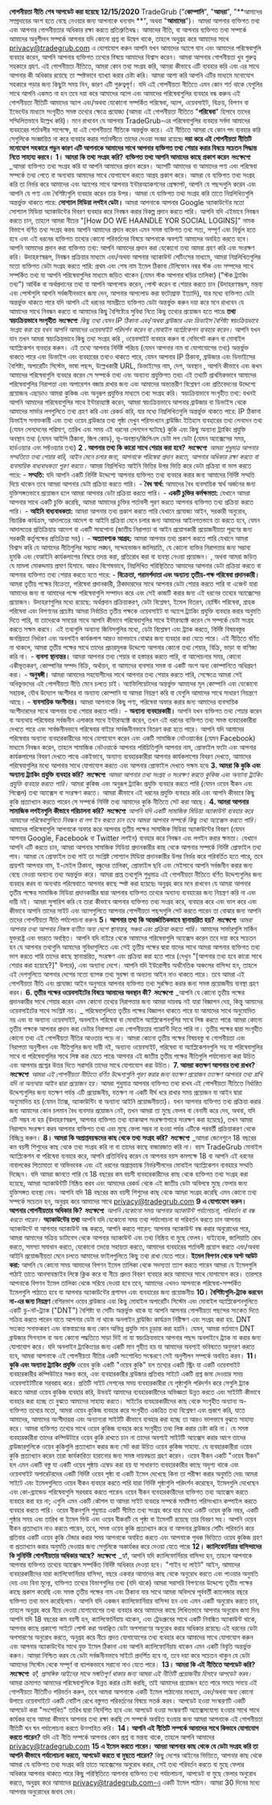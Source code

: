   **গোপনীয়তা নীতি** **শেষ আপডেট করা হয়েছে 12/15/2020** TradeGrub ("**কোম্পানি**", "**আমরা**", "**আমাদের সম্প্রদায়ের অংশ হতে বেছে নেওয়ার জন্য আপনাকে ধন্যবাদ **", অথবা "**আমাদের**")। আমরা আপনার ব্যক্তিগত তথ্য এবং আপনার গোপনীয়তার অধিকার রক্ষা করতে প্রতিশ্রুতিবদ্ধ। আমাদের নীতি, বা আপনার ব্যক্তিগত তথ্য সম্পর্কে আমাদের অনুশীলন সম্পর্কে আপনার যদি কোনো প্রশ্ন বা উদ্বেগ থাকে, তাহলে অনুগ্রহ করে আমাদের সাথে privacy@tradegrub.com এ যোগাযোগ করুন আপনি যখন আমাদের অ্যাপে যান এবং আমাদের পরিষেবাগুলি ব্যবহার করেন, আপনি আপনার ব্যক্তিগত তথ্যের বিষয়ে আমাদের বিশ্বাস করেন। আমরা আপনার গোপনীয়তা খুব গুরুত্ব সহকারে গ্রহণ. এই গোপনীয়তা নীতিতে, আমরা কোন তথ্য সংগ্রহ করি, আমরা কীভাবে এটি ব্যবহার করি এবং এর সাথে আপনার কী অধিকার রয়েছে তা স্পষ্টভাবে ব্যাখ্যা করার চেষ্টা করি। আমরা আশা করি আপনি এটির মাধ্যমে মনোযোগ সহকারে পড়ার জন্য কিছুটা সময় নিন, কারণ এটি গুরুত্বপূর্ণ। যদি এই গোপনীয়তা নীতিতে এমন কোন শর্ত থাকে যেগুলির সাথে আপনি একমত না হন তবে দয়া করে আমাদের অ্যাপ এবং আমাদের পরিষেবাগুলির ব্যবহার বন্ধ করুন৷ এই গোপনীয়তা নীতিটি আমাদের অ্যাপ এবং/অথবা যেকোনো সম্পর্কিত পরিষেবা, অ্যাপ, ওয়েবসাইট, বিক্রয়, বিপণন বা ইভেন্টের মাধ্যমে সংগৃহীত সমস্ত তথ্যের ক্ষেত্রে প্রযোজ্য (আমরা এই গোপনীয়তা নীতিতে "**পরিষেবা**" হিসাবে তাদের সম্মিলিতভাবে উল্লেখ করি)। মনে রাখবেন যে আপনার TradeGrub-এর পরিষেবাগুলির ব্যবহার সর্বদা আমাদের ব্যবহারের শর্তাবলীর সাপেক্ষে, যা এই গোপনীয়তা নীতিকে অন্তর্ভুক্ত করে। এই নীতিতে আমরা যে কোন পদ ব্যবহার করি সেগুলিকে সংজ্ঞায়িত না করে ব্যবহার করার শর্তাবলীতে তাদের দেওয়া সংজ্ঞা রয়েছে৷ **দয়া করে এই গোপনীয়তা নীতিটি মনোযোগ সহকারে পড়ুন কারণ এটি আপনাকে আমাদের সাথে আপনার ব্যক্তিগত তথ্য শেয়ার করার বিষয়ে সচেতন সিদ্ধান্ত নিতে সাহায্য করবে।** **1। আমরা কি তথ্য সংগ্রহ করি?** **ব্যক্তিগত তথ্য আপনি আমাদের কাছে প্রকাশ করেন** **_সংক্ষেপে:_** _আমরা ব্যক্তিগত তথ্য সংগ্রহ করি যা আপনি আমাদের প্রদান করেন। অ্যাপটি আমাদের বা আমাদের পণ্য এবং পরিষেবা সম্পর্কে তথ্য পেতে বা অন্যথায় আমাদের সাথে যোগাযোগ করতে আগ্রহ প্রকাশ করে। আমরা যে ব্যক্তিগত তথ্য সংগ্রহ করি তা নির্ভর করে আমাদের এবং অ্যাপের সাথে আপনার ইন্টারঅ্যাকশনের প্রেক্ষাপট, আপনি যে পছন্দগুলি করেন এবং আপনি যে পণ্য এবং বৈশিষ্ট্যগুলি ব্যবহার করেন তার উপর। আমরা যে ব্যক্তিগত তথ্য সংগ্রহ করি তাতে নিম্নলিখিতগুলি অন্তর্ভুক্ত থাকতে পারে: **সোশ্যাল মিডিয়া লগইন ডেটা।** আমরা আপনাকে আপনার Google অ্যাকাউন্টের মতো সোশ্যাল মিডিয়া অ্যাকাউন্টের বিবরণ ব্যবহার করে নিবন্ধন করার বিকল্প প্রদান করতে পারি। আপনি যদি এইভাবে নিবন্ধন করতে চান, তাহলে আমরা নীচের "[How DO WE HAANDLE YOR SOCIAL LOGINS]" নামক বিভাগে বর্ণিত তথ্য সংগ্রহ করব৷ আপনি আমাদের প্রদান করেন এমন সমস্ত ব্যক্তিগত তথ্য সত্য, সম্পূর্ণ এবং নির্ভুল হতে হবে এবং এই ধরনের ব্যক্তিগত তথ্যের কোনো পরিবর্তনের বিষয়ে আপনাকে অবশ্যই আমাদের অবহিত করতে হবে। আপনি আমাদের প্রদান করা ব্যক্তিগত তথ্য: আপনি আমাদের প্রদান করা যেকোনো তথ্য আমরা গ্রহণ করি এবং সংরক্ষণ করি। উদাহরণস্বরূপ, নিবন্ধন প্রক্রিয়ার মাধ্যমে এবং/অথবা আপনার অ্যাকাউন্ট সেটিংসের মাধ্যমে, আমরা নিম্নলিখিতগুলির মতো ব্যক্তিগত ডেটা সংগ্রহ করতে পারি: প্রথম এবং শেষ নাম ইমেল ঠিকানা টেলিফোন নম্বর স্টক এবং সম্পদের সাথে সম্পর্কিত তথ্য যা আপনি পরিষেবাগুলির মাধ্যমে জড়িত থাকেন (যেমন স্টক আপনার ঘড়ির তালিকা) ("স্টক ট্র্যাকিং তথ্য") আর্থিক বা অর্থপ্রদানের তথ্য যা আপনি আপলোড করেন, পোস্ট করেন বা শেয়ার করতে চান (উদাহরণস্বরূপ, মন্তব্য এবং পোস্টগুলি আপনি সর্বজনীনভাবে জমা দেন, আপনার আপলোড করা ফটোগ্রাফ ইত্যাদি), যার মধ্যে ব্যক্তিগত ডেটা অন্তর্ভুক্ত থাকতে পারে যদি আপনি এই ধরনের সামগ্রীতে ব্যক্তিগত ডেটা অন্তর্ভুক্ত করুন দয়া করে মনে রাখবেন যে আমাদের সাথে নিবন্ধন করতে বা আমাদের কিছু বৈশিষ্ট্যের সুবিধা নিতে কিছু তথ্যের প্রয়োজন হতে পারে৷ **তথ্য স্বয়ংক্রিয়ভাবে সংগৃহীত** **_সংক্ষেপে:_** _কিছু তথ্য যেমন IP ঠিকানা এবং/অথবা ব্রাউজার এবং ডিভাইস বৈশিষ্ট্য স্বয়ংক্রিয়ভাবে সংগ্রহ করা হয় যখন আপনি আমাদের ওয়েবসাইট পরিদর্শন করেন বা মোবাইল অ্যাপ্লিকেশন ব্যবহার করেন।_ আপনি যখন যান তখন আমরা স্বয়ংক্রিয়ভাবে কিছু তথ্য সংগ্রহ করি , ওয়েবসাইট ব্যবহার করুন বা নেভিগেট করুন বা মোবাইল অ্যাপ্লিকেশন ব্যবহার করুন। এই তথ্যে আপনার নির্দিষ্ট পরিচয় (যেমন আপনার নাম বা যোগাযোগের তথ্য) অন্তর্ভুক্ত থাকতে পারে এবং ডিভাইস এবং ব্যবহারের তথ্যও থাকতে পারে, যেমন আপনার IP ঠিকানা, ব্রাউজার এবং ডিভাইসের বৈশিষ্ট্য, অপারেটিং সিস্টেম, ভাষা পছন্দ, উল্লেখকারী URL, ডিভাইসের নাম, দেশ, অবস্থান , আপনি কীভাবে এবং কখন আমাদের পরিষেবাগুলি ব্যবহার করেন সে সম্পর্কে তথ্য এবং অন্যান্য প্রযুক্তিগত তথ্য৷ এই তথ্যটি প্রাথমিকভাবে আমাদের পরিষেবাগুলির নিরাপত্তা এবং অপারেশন বজায় রাখার জন্য এবং আমাদের অভ্যন্তরীণ বিশ্লেষণ এবং প্রতিবেদনের উদ্দেশ্যে প্রয়োজন৷ এছাড়াও আমরা কুকিজ এবং অনুরূপ প্রযুক্তির মাধ্যমে তথ্য সংগ্রহ করি। স্বয়ংক্রিয়ভাবে সংগৃহীত তথ্য: যখনই আপনি আমাদের পরিষেবাগুলির সাথে ইন্টারঅ্যাক্ট করেন, আমরা স্বয়ংক্রিয়ভাবে আপনার ব্রাউজার বা ডিভাইস থেকে আমাদের সার্ভার লগগুলিতে তথ্য গ্রহণ করি এবং রেকর্ড করি, যার মধ্যে নিম্নলিখিতগুলি অন্তর্ভুক্ত থাকতে পারে: IP ঠিকানা ডিভাইস সনাক্তকারী এবং তথ্য ওয়েব ব্রাউজার তথ্য পৃষ্ঠা দেখুন পরিসংখ্যান ব্রাউজিং ইতিহাস ব্যবহারের তথ্য লেনদেন তথ্য (যেমন লেনদেনের পরিমাণ, তারিখ এবং সময় এই ধরনের লেনদেন ঘটেছে) কুকি এবং কিছু অন্যান্য ট্র্যাকিং প্রযুক্তি অবস্থান তথ্য (যেমন আইপি ঠিকানা, জিপ কোড), ভূ-অবস্থান/জিপিএস ডেটা লগ ডেটা (যেমন অ্যাক্সেসের সময়, হার্ডওয়্যার এবং সফ্টওয়্যার তথ্য) **2 . আপনার তথ্য কি কারো সাথে শেয়ার করা হবে?** **_সংক্ষেপে:_** _আমরা শুধুমাত্র আপনার সম্মতিতে তথ্য শেয়ার করি, আইন মেনে চলার জন্য, আপনাকে পরিষেবা প্রদান করতে, আপনার অধিকার রক্ষা করতে বা ব্যবসায়িক বাধ্যবাধকতা পূরণ করতে।_ আমরা নিম্নলিখিত আইনি ভিত্তির উপর ভিত্তি করে ডেটা প্রক্রিয়া বা ভাগ করতে পারে: - **সম্মতি:** যদি আপনি একটি নির্দিষ্ট উদ্দেশ্যে আপনার ব্যক্তিগত তথ্য ব্যবহার করার জন্য আমাদের নির্দিষ্ট সম্মতি দিয়ে থাকেন তবে আমরা আপনার ডেটা প্রক্রিয়া করতে পারি। - **বৈধ স্বার্থ:** আমাদের বৈধ ব্যবসায়িক স্বার্থ অর্জনের জন্য যুক্তিসঙ্গতভাবে প্রয়োজন হলে আমরা আপনার ডেটা প্রক্রিয়া করতে পারি। - **একটি চুক্তির কর্মক্ষমতা:** যেখানে আমরা আপনার সাথে একটি চুক্তি করেছি, আমরা আমাদের চুক্তির শর্তাবলী পূরণ করতে আপনার ব্যক্তিগত তথ্য প্রক্রিয়া করতে পারি। - **আইনি বাধ্যবাধকতা:** আমরা আপনার তথ্য প্রকাশ করতে পারি যেখানে প্রযোজ্য আইন, সরকারী অনুরোধ, বিচারিক কার্যক্রম, আদালতের আদেশ বা আইনি প্রক্রিয়া মেনে চলার জন্য আমাদের আইনগতভাবে তা করতে হবে, যেমন আদালতের প্রতিক্রিয়ায় আদেশ বা একটি সাবপোনা (জাতীয় নিরাপত্তা বা আইন প্রয়োগকারী প্রয়োজনীয়তা পূরণের জন্য সরকারী কর্তৃপক্ষের প্রতিক্রিয়া সহ)। - **অত্যাবশ্যক আগ্রহ:** আমরা আপনার তথ্য প্রকাশ করতে পারি যেখানে আমরা বিশ্বাস করি যে আমাদের নীতিগুলির সম্ভাব্য লঙ্ঘন, সন্দেহভাজন জালিয়াতি, যে কোনো ব্যক্তির নিরাপত্তার জন্য সম্ভাব্য হুমকি এবং বেআইনি কার্যকলাপের বিষয়ে তদন্ত করা, প্রতিরোধ করা বা ব্যবস্থা নেওয়া প্রয়োজন। , অথবা আমরা জড়িত যে মামলা মোকদ্দমায় প্রমাণ হিসাবে. আরও বিশেষভাবে, নিম্নলিখিত পরিস্থিতিতে আমাদের আপনার ডেটা প্রক্রিয়া করতে বা আপনার ব্যক্তিগত তথ্য শেয়ার করতে হতে পারে: - **বিক্রেতা, পরামর্শদাতা এবং অন্যান্য তৃতীয়-পক্ষ পরিষেবা প্রদানকারী।** আমরা তৃতীয় পক্ষের বিক্রেতা, পরিষেবা প্রদানকারী, ঠিকাদারদের সাথে আপনার ডেটা শেয়ার করতে পারি বা এজেন্ট যারা আমাদের জন্য বা আমাদের পক্ষে পরিষেবাগুলি সম্পাদন করে এবং সেই কাজটি করার জন্য এই ধরনের তথ্যের অ্যাক্সেসের প্রয়োজন। উদাহরণগুলির মধ্যে রয়েছে: অর্থপ্রদান প্রক্রিয়াকরণ, ডেটা বিশ্লেষণ, ইমেল বিতরণ, হোস্টিং পরিষেবা, গ্রাহক পরিষেবা এবং বিপণনের প্রচেষ্টা৷ আমরা নির্বাচিত তৃতীয় পক্ষকে ওয়েবসাইট বা অ্যাপে ট্র্যাকিং প্রযুক্তি ব্যবহার করার অনুমতি দিতে পারি, যা তাদেরকে সময়ের সাথে আপনি কীভাবে পরিষেবাগুলির সাথে ইন্টারঅ্যাক্ট করেন সে সম্পর্কে ডেটা সংগ্রহ করতে সক্ষম করবে। এই তথ্যগুলি অন্যান্য জিনিসগুলির মধ্যে, ডেটা বিশ্লেষণ এবং ট্র্যাক করতে, নির্দিষ্ট বিষয়বস্তুর জনপ্রিয়তা নির্ধারণ এবং অনলাইন কার্যকলাপ আরও ভালভাবে বোঝার জন্য ব্যবহার করা যেতে পারে। এই নীতিতে বর্ণিত না থাকলে, আমরা তৃতীয় পক্ষের সাথে তাদের প্রচারমূলক উদ্দেশ্যে আপনার কোনো তথ্য শেয়ার, বিক্রি, ভাড়া বা বাণিজ্য করি না। - **ব্যবসা স্থানান্তর।** আমরা আপনার তথ্য শেয়ার বা হস্তান্তর করতে পারি, বা আলোচনার সময়, কোনো একীভূতকরণ, কোম্পানির সম্পদ বিক্রি, অর্থায়ন, বা আমাদের ব্যবসার সমস্ত বা একটি অংশ অন্য কোম্পানিতে অধিগ্রহণ করা। - **অনুষঙ্গী।** আমরা আমাদের সহযোগীদের সাথে আপনার তথ্য শেয়ার করতে পারি, সেক্ষেত্রে আমরা সেই অধিভুক্তদের এই গোপনীয়তা নীতি মেনে চলতে চাই। অ্যাফিলিয়েটদের অন্তর্ভুক্ত আমাদের মূল কোম্পানি এবং যেকোনো সহায়ক, যৌথ উদ্যোগ অংশীদার বা অন্যান্য কোম্পানি যা আমরা নিয়ন্ত্রণ করি বা যেগুলি আমাদের সাথে সাধারণ নিয়ন্ত্রণে আছে। - **ব্যবসায়িক অংশীদার।** আমরা আপনাকে কিছু পণ্য, পরিষেবা অফার করার জন্য আমাদের ব্যবসায়িক অংশীদারদের সাথে আপনার তথ্য শেয়ার করতে পারি। - **অন্যান্য ব্যবহারকারী।** আপনি যখন ব্যক্তিগত তথ্য শেয়ার করেন বা অন্যথায় পরিষেবার সর্বজনীন এলাকার সাথে ইন্টারঅ্যাক্ট করেন, তখন এই ধরনের ব্যক্তিগত তথ্য সমস্ত ব্যবহারকারীরা দেখতে পারে এবং সার্বজনীনভাবে পরিষেবার বাইরে সার্বজনীনভাবে বিতরণ করা হতে পারে। আপনি যদি আমাদের পরিষেবার অন্যান্য ব্যবহারকারীদের সাথে যোগাযোগ করেন এবং একটি সামাজিক নেটওয়ার্কের (যেমন Facebook) মাধ্যমে নিবন্ধন করেন, তাহলে সামাজিক নেটওয়ার্কে আপনার পরিচিতিগুলি আপনার নাম, প্রোফাইল ফটো এবং আপনার কার্যকলাপের বিবরণ দেখতে পাবে৷ একইভাবে, অন্যান্য ব্যবহারকারীরা আপনার কার্যকলাপের বিবরণ দেখতে, আমাদের পরিষেবাগুলির মধ্যে আপনার সাথে যোগাযোগ করতে এবং আপনার প্রোফাইল দেখতে সক্ষম হবে৷ **3. আমরা কি কুকি এবং অন্যান্য ট্র্যাকিং প্রযুক্তি ব্যবহার করি?** **_সংক্ষেপে:_** _আমরা আপনার তথ্য সংগ্রহ ও সংরক্ষণ করতে কুকিজ এবং অন্যান্য ট্র্যাকিং প্রযুক্তি ব্যবহার করতে পারি।_ আমরা কুকিজ এবং অনুরূপ ট্র্যাকিং প্রযুক্তি ব্যবহার করতে পারি (যেমন ওয়েব বীকন এবং পিক্সেল) তথ্য অ্যাক্সেস বা সংরক্ষণ করতে। আমরা কীভাবে এই ধরনের প্রযুক্তি ব্যবহার করি এবং আপনি কীভাবে কিছু কুকি প্রত্যাখ্যান করতে পারেন সে সম্পর্কে নির্দিষ্ট তথ্য আমাদের কুকি নীতিতে সেট করা আছে। **4. আমরা আপনার সামাজিক লগইনগুলি কীভাবে পরিচালনা করি?** **_সংক্ষেপে:_** _আপনি যদি একটি সামাজিক মিডিয়া অ্যাকাউন্ট ব্যবহার করে আমাদের পরিষেবাগুলিতে নিবন্ধন বা লগ ইন করতে চান তবে আমরা আপনার সম্পর্কে কিছু তথ্য অ্যাক্সেস করতে পারি।_ আমাদের পরিষেবাগুলি আপনাকে অফার করে আপনার তৃতীয় পক্ষের সামাজিক মিডিয়া অ্যাকাউন্টের বিবরণ (যেমন আপনার Google, Facebook বা Twitter লগইন) ব্যবহার করে নিবন্ধন এবং লগইন করার ক্ষমতা। যেখানে আপনি এটি করতে চান, আমরা আপনার সামাজিক মিডিয়া প্রদানকারীর কাছ থেকে আপনার সম্পর্কে নির্দিষ্ট প্রোফাইল তথ্য পাব। আমরা যে প্রোফাইল তথ্য পাই তা সংশ্লিষ্ট সোশ্যাল মিডিয়া প্রদানকারীর উপর নির্ভর করে পরিবর্তিত হতে পারে, তবে প্রায়শই আপনার নাম, ই-মেইল ঠিকানা, বন্ধুদের তালিকা, প্রোফাইল ছবি এবং সেইসাথে আপনি সর্বজনীন করার জন্য বেছে নেওয়া অন্যান্য তথ্য অন্তর্ভুক্ত করে। আমরা প্রাপ্ত তথ্যগুলি শুধুমাত্র এই গোপনীয়তা নীতিতে বর্ণিত উদ্দেশ্যগুলির জন্য ব্যবহার করব বা অন্যথায় পরিষেবাতে আপনার কাছে স্পষ্ট করা হয়েছে৷ অনুগ্রহ করে মনে রাখবেন যে আমরা আপনার তৃতীয় পক্ষের সামাজিক মিডিয়া প্রদানকারীর দ্বারা আপনার ব্যক্তিগত তথ্যের অন্যান্য ব্যবহারের জন্য নিয়ন্ত্রণ করি না এবং দায়ী নই। আমরা সুপারিশ করি যে তারা কীভাবে আপনার ব্যক্তিগত তথ্য সংগ্রহ করে, ব্যবহার করে এবং ভাগ করে এবং কীভাবে আপনি তাদের সাইট এবং অ্যাপগুলিতে আপনার গোপনীয়তা পছন্দগুলি সেট করতে পারেন তা বোঝার জন্য আপনি তাদের গোপনীয়তা নীতি পর্যালোচনা করুন৷ **5। আপনার তথ্য কি আন্তর্জাতিকভাবে স্থানান্তরিত হয়?** **_সংক্ষেপে:_** _আমরা আপনার তথ্য আপনার নিজস্ব ব্যতীত অন্য দেশে স্থানান্তর, সঞ্চয় এবং প্রক্রিয়া করতে পারি।_ আমাদের সার্ভারগুলি মার্কিন যুক্তরাষ্ট্র এবং ভারতে অবস্থিত। আপনি যদি বাইরে থেকে আমাদের পরিষেবাগুলি অ্যাক্সেস করেন তবে দয়া করে সচেতন হন যে আপনার তথ্যগুলি আমাদের সুবিধাগুলিতে এবং সেই তৃতীয় পক্ষের দ্বারা যাদের সাথে আমরা আপনার ব্যক্তিগত তথ্য ভাগ করতে পারি তাদের কাছে স্থানান্তরিত, সংরক্ষণ এবং প্রক্রিয়া করা হতে পারে (দেখুন "[আপনার তথ্য হবে কারো সাথে শেয়ার করা হয়েছে?]" উপরে), এবং অন্যান্য দেশে। আপনি যদি ইউরোপীয় অর্থনৈতিক অঞ্চলের বাসিন্দা হন, তাহলে এই দেশগুলিতে আপনার দেশের মতো ব্যাপক তথ্য সুরক্ষা বা অন্যান্য আইন নাও থাকতে পারে। তবে আমরা এই গোপনীয়তা নীতি এবং প্রযোজ্য আইন অনুসারে আপনার ব্যক্তিগত তথ্য সুরক্ষিত করার জন্য সমস্ত প্রয়োজনীয় ব্যবস্থা গ্রহণ করব। **6. তৃতীয় পক্ষের ওয়েবসাইটের বিষয়ে আমাদের অবস্থান কী?** **_সংক্ষেপে:_** _আপনি যে কোনো তৃতীয় পক্ষের প্রদানকারীর সাথে শেয়ার করেন এমন কোনো তথ্যের নিরাপত্তার জন্য আমরা দায়বদ্ধ নই যারা বিজ্ঞাপন দেয়, কিন্তু আমাদের ওয়েবসাইটের সাথে সংশ্লিষ্ট নয়। _ পরিষেবাগুলিতে তৃতীয় পক্ষের বিজ্ঞাপন থাকতে পারে যা আমাদের সাথে অনুমোদিত নয় এবং যা অন্যান্য ওয়েবসাইট, অনলাইন পরিষেবা বা মোবাইল অ্যাপ্লিকেশনগুলির সাথে লিঙ্ক করতে পারে৷ আমরা কোনো তৃতীয় পক্ষকে আপনার প্রদান করা ডেটার নিরাপত্তা এবং গোপনীয়তার গ্যারান্টি দিতে পারি না। তৃতীয় পক্ষের দ্বারা সংগৃহীত কোনো তথ্য এই গোপনীয়তা নীতির আওতায় পড়ে না। আমরা কোনো তৃতীয় পক্ষের বিষয়বস্তু বা গোপনীয়তা এবং নিরাপত্তা অনুশীলন এবং নীতিগুলির জন্য দায়ী নই, অন্যান্য ওয়েবসাইট, পরিষেবা বা অ্যাপ্লিকেশনগুলি সহ যা পরিষেবাগুলির সাথে বা পরিষেবাগুলির সাথে লিঙ্ক করা যেতে পারে৷ আপনার এই জাতীয় তৃতীয় পক্ষের নীতিগুলি পর্যালোচনা করা উচিত এবং আপনার প্রশ্নের উত্তর দিতে সরাসরি তাদের সাথে যোগাযোগ করা উচিত। **7. আমরা কতক্ষণ আপনার তথ্য রাখব?** **_সংক্ষেপে:_** _আমরা এই গোপনীয়তা নীতিতে বর্ণিত উদ্দেশ্যগুলি পূরণ করার জন্য যতক্ষণ প্রয়োজন ততক্ষণ আপনার তথ্য রাখি যদি না অন্যথায় আইন দ্বারা প্রয়োজন হয়।_ আমরা শুধুমাত্র আপনার ব্যক্তিগত তথ্য রাখব এই গোপনীয়তা নীতিতে নির্ধারিত উদ্দেশ্যগুলির জন্য যতক্ষণ পর্যন্ত এটি প্রয়োজনীয়, যতক্ষণ না একটি দীর্ঘ ধরে রাখার সময় প্রয়োজন বা আইন দ্বারা অনুমোদিত হয় (যেমন ট্যাক্স, অ্যাকাউন্টিং বা অন্যান্য আইনি প্রয়োজনীয়তা)। যখন আপনার ব্যক্তিগত তথ্য প্রক্রিয়া করার জন্য আমাদের কোন চলমান বৈধ ব্যবসার প্রয়োজন নেই, তখন আমরা তা মুছে ফেলব বা বেনামী করে দেব, অথবা, যদি এটি সম্ভব না হয় (উদাহরণস্বরূপ, আপনার ব্যক্তিগত তথ্য ব্যাকআপ সংরক্ষণাগারে সংরক্ষণ করা হয়েছে), তখন আমরা নিরাপদে সংরক্ষণ করব আপনার ব্যক্তিগত তথ্য এবং মুছে ফেলা সম্ভব না হওয়া পর্যন্ত এটিকে পরবর্তী প্রক্রিয়াকরণ থেকে বিচ্ছিন্ন করুন। **8। আমরা কি অপ্রাপ্তবয়স্কদের কাছ থেকে তথ্য সংগ্রহ করি?** **_সংক্ষেপে:_** _আমরা জেনেশুনে 18 বছরের কম বয়সী শিশুদের কাছ থেকে তথ্য সংগ্রহ করি না বা তাদের কাছে বাজারজাত করি না। বয়স TradeGrub মোবাইল অ্যাপ্লিকেশন বা পরিষেবা ব্যবহার করে, আপনি প্রতিনিধিত্ব করেন যে আপনার বয়স কমপক্ষে 18 বা আপনি এই ধরনের নাবালকের পিতামাতা বা অভিভাবক এবং এই ধরনের অপ্রাপ্তবয়স্ক নির্ভরশীলদের মোবাইল অ্যাপ্লিকেশন ব্যবহারে সম্মতি দিচ্ছেন। যদি আমরা জানতে পারি যে 18 বছরের কম বয়সী ব্যবহারকারীদের কাছ থেকে ব্যক্তিগত তথ্য সংগ্রহ করা হয়েছে, আমরা অ্যাকাউন্টটি নিষ্ক্রিয় করব এবং আমাদের রেকর্ড থেকে এই জাতীয় ডেটা অবিলম্বে মুছে ফেলার জন্য যুক্তিসঙ্গত ব্যবস্থা নেব। আপনি যদি 18 বছরের কম বয়সী শিশুদের কাছ থেকে আমরা সংগ্রহ করেছি এমন কোনো তথ্য সম্পর্কে সচেতন হন, অনুগ্রহ করে আমাদের সাথে privacy@tradegrub.com **9 এ যোগাযোগ করুন। আপনার গোপনীয়তার অধিকার কি?** **_সংক্ষেপে:_** _আপনি যেকোনো সময় আপনার অ্যাকাউন্ট পর্যালোচনা, পরিবর্তন বা বন্ধ করতে পারেন।_ **অ্যাকাউন্টের তথ্য** আপনি যদি যেকোনো সময় তথ্য পর্যালোচনা বা পরিবর্তন করতে চান আপনার অ্যাকাউন্টে বা আপনার অ্যাকাউন্ট বন্ধ করতে, আপনি করতে পারেন: আপনার অ্যাকাউন্ট বন্ধ করার অনুরোধের পরে, আমরা আমাদের সক্রিয় ডাটাবেস থেকে আপনার অ্যাকাউন্ট এবং তথ্য নিষ্ক্রিয় বা মুছে ফেলব। যাইহোক, জালিয়াতি রোধ করতে, সমস্যা সমাধান করতে, যেকোনো তদন্তে সহায়তা করতে, আমাদের ব্যবহারের শর্তাবলী প্রয়োগ করতে এবং/অথবা আইনি প্রয়োজনীয়তা মেনে চলতে আমাদের ফাইলগুলিতে কিছু তথ্য রাখা যেতে পারে। **ইমেল বিপণন থেকে অপ্ট আউট করা:** আপনি যে কোনো সময় আমাদের বিপণন ইমেল তালিকা থেকে সদস্যতা ত্যাগ করতে পারেন আমরা যে ইমেলগুলি পাঠাই তাতে আনসাবস্ক্রাইব লিঙ্কে ক্লিক করে বা নীচে প্রদত্ত বিবরণ ব্যবহার করে আমাদের সাথে যোগাযোগ করে। তারপরে আপনাকে বিপণন ইমেল তালিকা থেকে সরিয়ে দেওয়া হবে তবে, আমাদের এখনও আপনাকে পরিষেবা-সম্পর্কিত ইমেলগুলি পাঠাতে হবে যা আপনার অ্যাকাউন্টের প্রশাসন এবং ব্যবহারের জন্য প্রয়োজনীয়৷ **10। বৈশিষ্ট্যগুলি-ট্র্যাক করবেন না-এর জন্য নিয়ন্ত্রণ** বেশিরভাগ ওয়েব ব্রাউজার এবং কিছু মোবাইল অপারেটিং সিস্টেম এবং মোবাইল অ্যাপ্লিকেশনগুলিতে একটি ডু-নট-ট্র্যাক ("DNT") বৈশিষ্ট্য বা সেটিং অন্তর্ভুক্ত থাকে যা আপনি আপনার গোপনীয়তা পছন্দের সংকেত দিতে সক্রিয় করতে পারেন যাতে আপনার ডেটা না থাকে অনলাইন ব্রাউজিং কার্যক্রম নিরীক্ষণ এবং সংগ্রহ করা হয়. DNT সংকেত সনাক্তকরণ এবং বাস্তবায়নের জন্য কোন অভিন্ন প্রযুক্তি মান চূড়ান্ত করা হয়নি। যেমন, আমরা বর্তমানে DNT ব্রাউজার সিগন্যাল বা অন্য কোনো পদ্ধতিতে সাড়া দিই না যা স্বয়ংক্রিয়ভাবে আপনার পছন্দ অনলাইনে ট্র্যাক না করার জন্য যোগাযোগ করে। যদি অনলাইন ট্র্যাকিংয়ের জন্য একটি মান গৃহীত হয় যা আমাদের অবশ্যই ভবিষ্যতে অনুসরণ করতে হবে, আমরা আপনাকে এই গোপনীয়তা নীতির একটি সংশোধিত সংস্করণে সেই অনুশীলন সম্পর্কে অবহিত করব। **11। কুকি এবং অন্যান্য ট্র্যাকিং প্রযুক্তি** ওয়েব কুকি একটি "ওয়েব কুকি" হল তথ্যের একটি স্ট্রিং যা একটি ওয়েবসাইট ব্যবহারকারীর কম্পিউটারে সঞ্চয় করে, এবং ব্যবহারকারীর ব্রাউজার প্রতিবার সাইটে একটি প্রশ্ন জমা দেওয়ার সময় ওয়েবসাইটটিকে সরবরাহ করে। প্রতিটি সাইট সেশনের সময় ব্যবহারকারীরা যে পৃষ্ঠাগুলি পরিদর্শন করে সেগুলি ট্র্যাক করতে আমরা ওয়েব কুকিজ ব্যবহার করি, উভয়ই আমাদের ব্যবহারকারীদের অভিজ্ঞতা উন্নত করতে এবং সাইটটি কীভাবে ব্যবহার করা হচ্ছে তা বুঝতে আমাদের সাহায্য করতে। সাইটের ব্যবহারকারীদের কাছ থেকে সংগৃহীত অন্যান্য অ-ব্যক্তিগত তথ্যের মতো, আমরা ওয়েব কুকিজ ব্যবহার করে সংগৃহীত একত্রিত তথ্য বিশ্লেষণ এবং প্রকাশ করি, যাতে আমাদের, আমাদের অংশীদাররা এবং অন্যান্যরা সাইটটি কীভাবে ব্যবহার করা হচ্ছে তা আরও ভালভাবে বুঝতে সাহায্য করে। আমরা ব্যক্তিগত তথ্যের সাথে ওয়েব কুকিজ ব্যবহার করে সংগৃহীত তথ্য লিঙ্ক করার চেষ্টা করি না। যে সমস্ত ব্যবহারকারীরা তাদের কম্পিউটারে ওয়েব কুকি রাখতে চান না তাদের অবশ্যই সাইটটি অ্যাক্সেস করার আগে তাদের ব্রাউজারগুলিকে ওয়েব কুকিগুলি প্রত্যাখ্যান করার জন্য সেট করা উচিত ওয়েব কুকিজ সাহায্য. যে ব্যবহারকারীরা ওয়েব কুকি প্রত্যাখ্যান করেন তারা কার্যকারিতা হারানোর জন্য সমস্ত দায়বদ্ধতা গ্রহণ করেন। ওয়েব বীকন একটি "ওয়েব বীকন" হল এমন একটি বস্তু যা একটি ওয়েব পৃষ্ঠায় এম্বেড করা হয় যা সাধারণত ব্যবহারকারীর কাছে অদৃশ্য থাকে এবং ওয়েবসাইট অপারেটরদের একটি নির্দিষ্ট ওয়েব পৃষ্ঠা বা একটি ইমেল দেখেছে কিনা তা পরীক্ষা করার অনুমতি দেয়৷ আমরা সাইটে এবং ইমেলগুলিতে ওয়েব বীকন ব্যবহার করতে পারি যারা নির্দিষ্ট পৃষ্ঠাগুলি পরিদর্শন করেছেন, ইমেলগুলি দেখেছেন এবং কো-ব্র্যান্ডেড পরিষেবাগুলি সরবরাহ করতে পারেন৷ ওয়েব বীকন ব্যবহারকারীদের ব্যক্তিগত তথ্য অ্যাক্সেস করতে ব্যবহার করা হয় না; এগুলি এমন একটি কৌশল যা আমরা সাইট ব্যবহার সম্পর্কে সমষ্টিগত পরিসংখ্যান কম্পাইল করতে ব্যবহার করতে পারি। ওয়েব বীকনগুলি শুধুমাত্র একটি সীমিত তথ্য সংগ্রহ করে যার মধ্যে একটি ওয়েব কুকি নম্বর, একটি পৃষ্ঠার সময় এবং তারিখ বা ইমেল ভিউ এবং ওয়েব বীকনটি যে পৃষ্ঠা বা ইমেলটি রয়েছে তার বিবরণ সহ। আপনি ওয়েব বীকন প্রত্যাখ্যান নাও করতে পারেন, তবে, সমস্ত ওয়েব কুকি প্রত্যাখ্যান করে বা আপনার ব্রাউজার সেটিং পরিবর্তন করে প্রতিবার একটি ওয়েব কুকি টেন্ডার করার সময় আপনাকে অবহিত করতে এবং আপনাকে পৃথক ভিত্তিতে ওয়েব কুকিজ গ্রহণ বা প্রত্যাখ্যান করার অনুমতি দেওয়ার জন্য সেগুলিকে অকার্যকর করে দেওয়া যেতে পারে৷ **12। ক্যালিফোর্নিয়ার বাসিন্দাদের কি সুনির্দিষ্ট গোপনীয়তার অধিকার আছে?** **_সংক্ষেপে:_** _হ্যাঁ, আপনি যদি ক্যালিফোর্নিয়ার বাসিন্দা হন, তাহলে আপনাকে আপনার ব্যক্তিগত তথ্যের অ্যাক্সেস সম্পর্কিত নির্দিষ্ট অধিকার দেওয়া হবে। "শাইন দ্য লাইট" আইন, আমাদের ব্যবহারকারীদের যারা ক্যালিফোর্নিয়ার বাসিন্দা, বছরে একবার আমাদের কাছ থেকে অনুরোধ করতে এবং পাওয়ার অনুমতি দেয় এবং বিনা মূল্যে, ব্যক্তিগত তথ্যের বিভাগগুলির তথ্য (যদি থাকে) আমরা সরাসরি বিপণনের উদ্দেশ্যে তৃতীয় পক্ষের কাছে প্রকাশ করেছি এবং সমস্ত তৃতীয় পক্ষের নাম এবং ঠিকানা যার সাথে আমরা অবিলম্বে পূর্ববর্তী ক্যালেন্ডার বছরে ব্যক্তিগত তথ্য ভাগ করেছিলাম। আপনি যদি একজন ক্যালিফোর্নিয়ার বাসিন্দা হন এবং এমন একটি অনুরোধ করতে চান, তাহলে অনুগ্রহ করে নীচে দেওয়া যোগাযোগের তথ্য ব্যবহার করে আমাদের কাছে লিখিতভাবে আপনার অনুরোধ জমা দিন৷ আপনি যদি 18 বছরের কম বয়সী হন, ক্যালিফোর্নিয়ায় থাকেন, এবং ট্রেডগ্রুবের সাথে একটি নিবন্ধিত অ্যাকাউন্ট থাকে, আপনার কাছে প্রকাশ্যে সাইটে পোস্ট করা অবাঞ্ছিত ডেটা অপসারণের অনুরোধ করার অধিকার রয়েছে৷ এই ধরনের ডেটা অপসারণের অনুরোধ করতে, অনুগ্রহ করে নীচে প্রদত্ত যোগাযোগের তথ্য ব্যবহার করে আমাদের সাথে যোগাযোগ করুন এবং আপনার অ্যাকাউন্টের সাথে যুক্ত ইমেল ঠিকানা এবং আপনি ক্যালিফোর্নিয়ায় থাকেন এমন একটি বিবৃতি অন্তর্ভুক্ত করুন। আমরা নিশ্চিত করব যে ডেটা সর্বজনীনভাবে সাইটে প্রদর্শিত হবে না, তবে দয়া করে সচেতন থাকুন যে ডেটা আমাদের সিস্টেম থেকে সম্পূর্ণ বা ব্যাপকভাবে সরানো নাও যেতে পারে। **13। আমরা কি এই নীতিতে আপডেট করি?** **_সংক্ষেপে:_** _হ্যাঁ, প্রাসঙ্গিক আইনের সাথে সঙ্গতিপূর্ণ থাকার জন্য আমরা এই নীতিটি প্রয়োজনীয় হিসাবে আপডেট করব।_ আমরা ক্রমাগত আমাদের পরিষেবাগুলিকে উন্নত করার চেষ্টা করছি, তাই আমাদের প্রয়োজন হতে পারে সময়ে সময়ে এই গোপনীয়তা নীতিটিও পরিবর্তন করুন, তবে আমরা আপনাকে একটি ইমেল পাঠানোর মাধ্যমে, এবং/অথবা অন্য কোনো উপায়ে ওয়েবসাইটে একটি নোটিশ রেখে বস্তুগত পরিবর্তনের বিষয়ে সতর্ক করব। আপডেট হওয়া সংস্করণটি একটি আপডেট করা "সংশোধিত" তারিখ দ্বারা নির্দেশিত হবে এবং আপডেট হওয়া সংস্করণটি অ্যাক্সেসযোগ্য হওয়ার সাথে সাথে কার্যকর হবে৷ আমরা কীভাবে আপনার তথ্য রক্ষা করছি সে সম্পর্কে অবহিত হওয়ার জন্য আমরা আপনাকে এই গোপনীয়তা নীতিটি ঘন ঘন পর্যালোচনা করতে উত্সাহিত করি। **14। আপনি এই নীতিটি সম্পর্কে আমাদের সাথে কিভাবে যোগাযোগ করতে পারেন?** যদি এই নীতি সম্পর্কে আপনার কোন প্রশ্ন বা মন্তব্য থাকে, তাহলে আপনি আমাদের privacy@tradegrub.com **15 এ ইমেল করতে পারেন। আমরা আপনার কাছ থেকে যে ডেটা সংগ্রহ করি তা আপনি কীভাবে পর্যালোচনা করতে, আপডেট করতে বা মুছতে পারেন?** কিছু দেশের আইনের ভিত্তিতে, আপনার কাছ থেকে আমরা যে ব্যক্তিগত তথ্য সংগ্রহ করি তাতে অ্যাক্সেসের অনুরোধ করার, সেই তথ্য পরিবর্তন করতে বা মুছে ফেলার অধিকার আপনার থাকতে পারে কিছু পরিস্থিতিতে আপনার ব্যক্তিগত তথ্য পর্যালোচনা, আপডেট বা মুছে ফেলার অনুরোধ করতে, অনুগ্রহ করে আমাদের privacy@tradegrub.com-এ একটি ইমেল পাঠান। আমরা 30 দিনের মধ্যে আপনার অনুরোধের জবাব দেব।